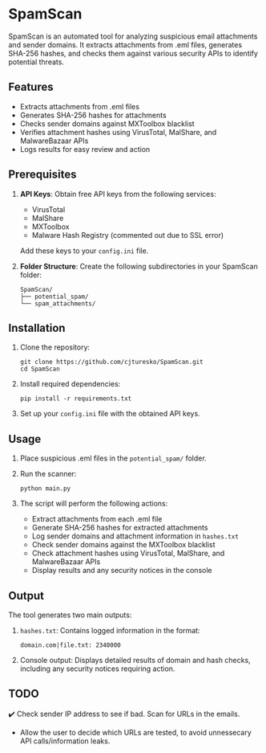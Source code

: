 # SpamScan

SpamScan is an automated tool for analyzing suspicious email attachments and sender domains. It extracts attachments from .eml files, generates SHA-256 hashes, and checks them against various security APIs to identify potential threats.

## Features

- Extracts attachments from .eml files
- Generates SHA-256 hashes for attachments
- Checks sender domains against MXToolbox blacklist
- Verifies attachment hashes using VirusTotal, MalShare, and MalwareBazaar APIs
- Logs results for easy review and action

## Prerequisites

1. **API Keys**: Obtain free API keys from the following services:
   - VirusTotal
   - MalShare
   - MXToolbox
   - Malware Hash Registry (commented out due to SSL error)

   Add these keys to your `config.ini` file.

2. **Folder Structure**: Create the following subdirectories in your SpamScan folder:
   ```
   SpamScan/
   ├── potential_spam/
   └── spam_attachments/
   ```

## Installation

1. Clone the repository:
   ```
   git clone https://github.com/cjturesko/SpamScan.git
   cd SpamScan
   ```

2. Install required dependencies:
   ```
   pip install -r requirements.txt
   ```

3. Set up your `config.ini` file with the obtained API keys.

## Usage

1. Place suspicious .eml files in the `potential_spam/` folder.

2. Run the scanner:
   ```
   python main.py
   ```

3. The script will perform the following actions:
   - Extract attachments from each .eml file
   - Generate SHA-256 hashes for extracted attachments
   - Log sender domains and attachment information in `hashes.txt`
   - Check sender domains against the MXToolbox blacklist
   - Check attachment hashes using VirusTotal, MalShare, and MalwareBazaar APIs
   - Display results and any security notices in the console

## Output

The tool generates two main outputs:

1. `hashes.txt`: Contains logged information in the format:
   ```
   domain.com|file.txt: 2340000
   ```

2. Console output: Displays detailed results of domain and hash checks, including any security notices requiring action.

## TODO

:heavy_check_mark: Check sender IP address to see if bad.
Scan for URLs in the emails.
   - Allow the user to decide which URLs are tested, to avoid unnessecary API calls/information leaks.

